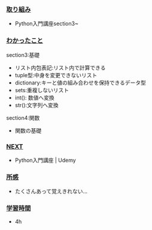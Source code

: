 ### <u>取り組み</u>
- Python入門講座section3~

### <u>わかったこと</u>
section3:基礎
-  リスト内包表記:リスト内で計算できる
-  tuple型:中身を変更できないリスト
- dictionary:キーと値の組み合わせを保持できるデータ型
- sets:重複しないリスト
- int(): 数値へ変換
- str():文字列へ変換

section4:関数
- 関数の基礎
### <u>NEXT</u>
- Python入門講座 | Udemy

### <u>所感</u>
- たくさんあって覚えきれない...

### <u>学習時間</u>
- 4h
